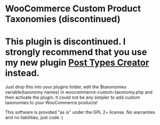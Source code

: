 WooCommerce Custom Product Taxonomies (discontinued)
===================================

# This plugin is discontinued. I strongly recommend that you use my new plugin [Post Types Creator]( https://github.com/pelmered/post-types-creator) instead.

Just drop this into your plugins folder, edit the $taxonomies variable(taxonomy names) in woocommerce-custom-taxonomy.php and then activate the plugin. It could not be any simpler to add custom taxonomies to your WooCommerce products!

This software is provided "as is" under the GPL 2+ license. No warranties and no liabilities, just code :) 
